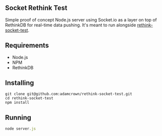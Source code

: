 Socket Rethink Test
-------------------

Simple proof of concept Node.js server using Socket.io as a layer on top of RethinkDB for real-time data pushing. It's meant to run alongside [rethink-socket-test](https://github.com/adamcrown/rethink-socket-test).

Requirements
------------

- Node.js
- NPM
- RethinkDB

Installing
----------

```shell
git clone git@github.com:adamcrown/rethink-socket-test.git
cd rethink-socket-test
npm install
```

Running
-------

```javascript
node server.js
```

